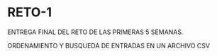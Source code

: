 # RETO-1

ENTREGA FINAL DEL RETO DE LAS PRIMERAS 5 SEMANAS.

ORDENAMIENTO Y BUSQUEDA DE ENTRADAS EN UN ARCHIVO CSV
